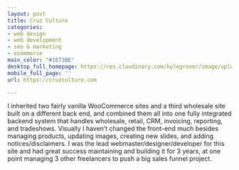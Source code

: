 ```yaml
---
layout: post
title: Cruz Culture
categories:
- web design
- web development
- seo & marketing
- ecommerce
main_color: "#1E73BE"
desktop_full_homepage: https://res.cloudinary.com/kylegrover/image/upload/./v1554059630/screencapture-cruzculture-2018-04-01-08_22_43.png
mobile_full_page: ''
url: https://cruzculture.com

---
```

I inherited two fairly vanilla WooCommerce sites and a third wholesale site built on a different back end, and combined them all into one fully integrated backend system that handles wholesale, retail, CRM, invoicing, reporting, and tradeshows. Visually I haven’t changed the front-end much besides managing products, updating images, creating new slides, and adding notices/disclaimers. I was the lead webmaster/designer/developer for this site and had great success maintaining and building it for 3 years, at one point managing 3 other freelancers to push a big sales funnel project.